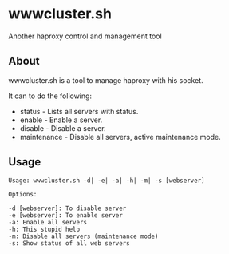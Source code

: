 wwwcluster.sh
==========

Another haproxy control and management tool

About
--------

wwwcluster.sh is a tool to manage haproxy with his socket.

It can to do the following:

* status  -  Lists all servers with status.
* enable  -  Enable a server.
* disable  - Disable a server. 
* maintenance  - Disable all servers, active maintenance mode.

Usage
------

```
Usage: wwwcluster.sh -d| -e| -a| -h| -m| -s [webserver]

Options:

-d [webserver]: To disable server
-e [webserver]: To enable server
-a: Enable all servers
-h: This stupid help
-m: Disable all servers (maintenance mode)
-s: Show status of all web servers

```
